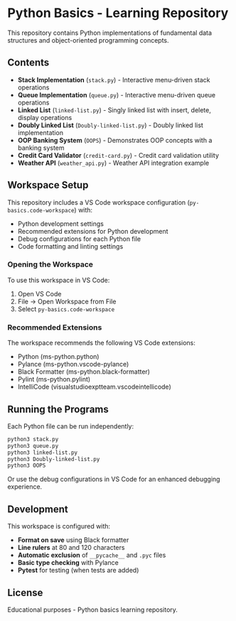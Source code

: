 # Python Basics - Learning Repository

This repository contains Python implementations of fundamental data structures and object-oriented programming concepts.

## Contents

- **Stack Implementation** (`stack.py`) - Interactive menu-driven stack operations
- **Queue Implementation** (`queue.py`) - Interactive menu-driven queue operations
- **Linked List** (`linked-list.py`) - Singly linked list with insert, delete, display operations
- **Doubly Linked List** (`Doubly-linked-list.py`) - Doubly linked list implementation
- **OOP Banking System** (`OOPS`) - Demonstrates OOP concepts with a banking system
- **Credit Card Validator** (`credit-card.py`) - Credit card validation utility
- **Weather API** (`weather_api.py`) - Weather API integration example

## Workspace Setup

This repository includes a VS Code workspace configuration (`py-basics.code-workspace`) with:

- Python development settings
- Recommended extensions for Python development
- Debug configurations for each Python file
- Code formatting and linting settings

### Opening the Workspace

To use this workspace in VS Code:

1. Open VS Code
2. File → Open Workspace from File
3. Select `py-basics.code-workspace`

### Recommended Extensions

The workspace recommends the following VS Code extensions:
- Python (ms-python.python)
- Pylance (ms-python.vscode-pylance)
- Black Formatter (ms-python.black-formatter)
- Pylint (ms-python.pylint)
- IntelliCode (visualstudioexptteam.vscodeintellicode)

## Running the Programs

Each Python file can be run independently:

```bash
python3 stack.py
python3 queue.py
python3 linked-list.py
python3 Doubly-linked-list.py
python3 OOPS
```

Or use the debug configurations in VS Code for an enhanced debugging experience.

## Development

This workspace is configured with:
- **Format on save** using Black formatter
- **Line rulers** at 80 and 120 characters
- **Automatic exclusion** of `__pycache__` and `.pyc` files
- **Basic type checking** with Pylance
- **Pytest** for testing (when tests are added)

## License

Educational purposes - Python basics learning repository.
